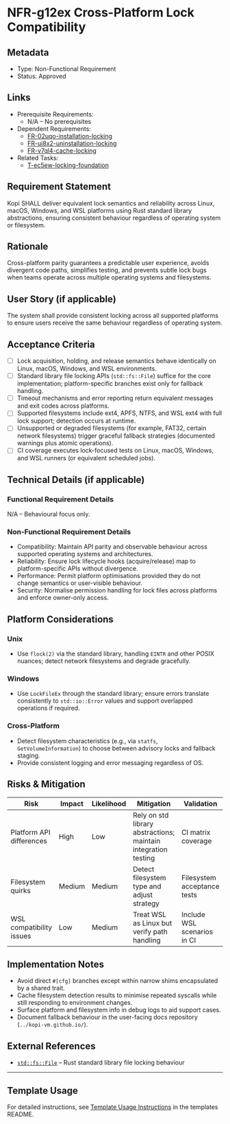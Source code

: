 # NFR-g12ex Cross-Platform Lock Compatibility

## Metadata

- Type: Non-Functional Requirement
- Status: Approved
  <!-- Draft: Under discussion | Approved: Ready for implementation | Rejected: Decision made not to pursue this requirement -->

## Links

- Prerequisite Requirements:
  - N/A – No prerequisites
- Dependent Requirements:
  - [FR-02uqo-installation-locking](../requirements/FR-02uqo-installation-locking.md)
  - [FR-ui8x2-uninstallation-locking](../requirements/FR-ui8x2-uninstallation-locking.md)
  - [FR-v7ql4-cache-locking](../requirements/FR-v7ql4-cache-locking.md)
- Related Tasks:
  - [T-ec5ew-locking-foundation](../tasks/T-ec5ew-locking-foundation/README.md)

## Requirement Statement

Kopi SHALL deliver equivalent lock semantics and reliability across Linux, macOS, Windows, and WSL platforms using Rust standard library abstractions, ensuring consistent behaviour regardless of operating system or filesystem.

## Rationale

Cross-platform parity guarantees a predictable user experience, avoids divergent code paths, simplifies testing, and prevents subtle lock bugs when teams operate across multiple operating systems and filesystems.

## User Story (if applicable)

The system shall provide consistent locking across all supported platforms to ensure users receive the same behaviour regardless of operating system.

## Acceptance Criteria

- [ ] Lock acquisition, holding, and release semantics behave identically on Linux, macOS, Windows, and WSL environments.
- [ ] Standard library file locking APIs (`std::fs::File`) suffice for the core implementation; platform-specific branches exist only for fallback handling.
- [ ] Timeout mechanisms and error reporting return equivalent messages and exit codes across platforms.
- [ ] Supported filesystems include ext4, APFS, NTFS, and WSL ext4 with full lock support; detection occurs at runtime.
- [ ] Unsupported or degraded filesystems (for example, FAT32, certain network filesystems) trigger graceful fallback strategies (documented warnings plus atomic operations).
- [ ] CI coverage executes lock-focused tests on Linux, macOS, Windows, and WSL runners (or equivalent scheduled jobs).

## Technical Details (if applicable)

### Functional Requirement Details

N/A – Behavioural focus only.

### Non-Functional Requirement Details

- Compatibility: Maintain API parity and observable behaviour across supported operating systems and architectures.
- Reliability: Ensure lock lifecycle hooks (acquire/release) map to platform-specific APIs without divergence.
- Performance: Permit platform optimisations provided they do not change semantics or user-visible behaviour.
- Security: Normalise permission handling for lock files across platforms and enforce owner-only access.

## Platform Considerations

### Unix

- Use `flock(2)` via the standard library, handling `EINTR` and other POSIX nuances; detect network filesystems and degrade gracefully.

### Windows

- Use `LockFileEx` through the standard library; ensure errors translate consistently to `std::io::Error` values and support overlapped operations if required.

### Cross-Platform

- Detect filesystem characteristics (e.g., via `statfs`, `GetVolumeInformation`) to choose between advisory locks and fallback staging.
- Provide consistent logging and error messaging regardless of OS.

## Risks & Mitigation

| Risk                     | Impact | Likelihood | Mitigation                                                     | Validation                  |
| ------------------------ | ------ | ---------- | -------------------------------------------------------------- | --------------------------- |
| Platform API differences | High   | Low        | Rely on std library abstractions; maintain integration testing | CI matrix coverage          |
| Filesystem quirks        | Medium | Medium     | Detect filesystem type and adjust strategy                     | Filesystem acceptance tests |
| WSL compatibility issues | Low    | Medium     | Treat WSL as Linux but verify path handling                    | Include WSL scenarios in CI |

## Implementation Notes

- Avoid direct `#[cfg]` branches except within narrow shims encapsulated by a shared trait.
- Cache filesystem detection results to minimise repeated syscalls while still responding to environment changes.
- Surface platform and filesystem info in debug logs to aid support cases.
- Document fallback behaviour in the user-facing docs repository (`../kopi-vm.github.io/`).

## External References

- [`std::fs::File`](https://doc.rust-lang.org/std/fs/struct.File.html) – Rust standard library file locking behaviour

---

## Template Usage

For detailed instructions, see [Template Usage Instructions](../templates/README.md#individual-requirement-template-requirementsmd) in the templates README.
